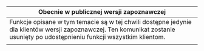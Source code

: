 |                                                                     Obecnie w publicznej wersji zapoznawczej                                                                      |
|----------------------------------------------------------------------------------------------------------------------------------------------------------------------|
| Funkcje opisane w tym temacie są w tej chwili dostępne jedynie dla klientów wersji zapoznawczej. Ten komunikat zostanie usunięty po udostępnieniu funkcji wszystkim klientom. |
|                                                                                                                                                                      |

